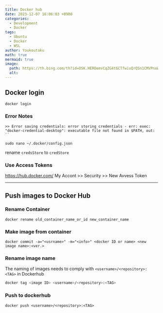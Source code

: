 ```yaml
---
title: Docker hub
date: 2023-12-07 16:06:03 +0900
categories:
  - Development
  - Docker
tags:
  - Ubuntu
  - Docker
  - WSL
author: Youkoutaku
math: true
mermaid: true
image:
  path: https://th.bing.com/th?id=OSK.HEROemvCqZG4t6CTfwiuQrQSn1CMVPnxWezRLUVR0MFHKZc&w=472&h=280&c=13&rs=2&o=6&pid=SANGAM
  alt:
---
```


## Docker login
```bash
docker login
```

### Error Notes
```
>> Error saving credentials: error storing credentials - err: exec: "docker-credential-desktop": executable file not found in $PATH, out: `` 
```

```
sudo nano ~/.docker/config.json
```
rename `credsStore` to `credStore`

### Use Access Tokens
https://hub.docker.com/
My Accont >> Security >> New Avvess Token

---
## Push images to Docker Hub
### Rename Container 
```
docker rename old_container_name_or_id new_container_name
```

### Make image from container 
```
docker commit -a="<usrname>" -m="<info>" <docker ID or name> <new image name>:<ver.>
```

### Rename image name
The naming of images needs to comply with `<username>/<repository>:<TAG>` in Dockerhub

```bash
docker tag <image ID> <username>/<repository>:<TAG>
```

### Push to dockerhub
```
docker push <username>/<repository>:<TAG>
```

